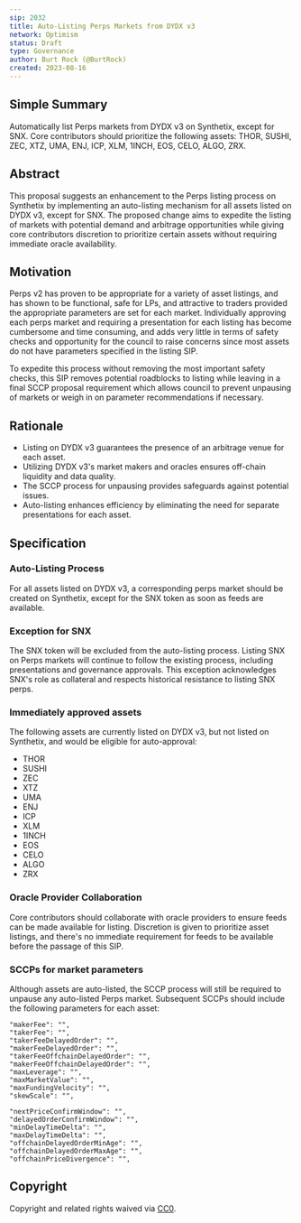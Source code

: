 ```yaml
---
sip: 2032
title: Auto-Listing Perps Markets from DYDX v3
network: Optimism
status: Draft
type: Governance
author: Burt Rock (@BurtRock)
created: 2023-08-16
---
```


## Simple Summary

Automatically list Perps markets from DYDX v3 on Synthetix, except for SNX. Core contributors should prioritize the following assets: THOR, SUSHI, ZEC, XTZ, UMA, ENJ, ICP, XLM, 1INCH, EOS, CELO, ALGO, ZRX.

## Abstract

This proposal suggests an enhancement to the Perps listing process on Synthetix by implementing an auto-listing mechanism for all assets listed on DYDX v3, except for SNX. The proposed change aims to expedite the listing of markets with potential demand and arbitrage opportunities while giving core contributors discretion to prioritize certain assets without requiring immediate oracle availability.

## Motivation

Perps v2 has proven to be appropriate for a variety of asset listings, and has shown to be functional, safe for LPs, and attractive to traders provided the appropriate parameters are set for each market. Individually approving each perps market and requiring a presentation for each listing has become cumbersome and time consuming, and adds very little in terms of safety checks and opportunity for the council to raise concerns since most assets do not have parameters specified in the listing SIP.

To expedite this process without removing the most important safety checks, this SIP removes potential roadblocks to listing while leaving in a final SCCP proposal requirement which allows council to prevent unpausing of markets or weigh in on parameter recommendations if necessary.

## Rationale

- Listing on DYDX v3 guarantees the presence of an arbitrage venue for each asset.
- Utilizing DYDX v3's market makers and oracles ensures off-chain liquidity and data quality.
- The SCCP process for unpausing provides safeguards against potential issues.
- Auto-listing enhances efficiency by eliminating the need for separate presentations for each asset.

## Specification

### Auto-Listing Process

For all assets listed on DYDX v3, a corresponding perps market should be created on Synthetix, except for the SNX token as soon as feeds are available.

### Exception for SNX

The SNX token will be excluded from the auto-listing process. Listing SNX on Perps markets will continue to follow the existing process, including presentations and governance approvals. This exception acknowledges SNX's role as collateral and respects historical resistance to listing SNX perps.

### Immediately approved assets

The following assets are currently listed on DYDX v3, but not listed on Synthetix, and would be eligible for auto-approval:

- THOR
- SUSHI
- ZEC
- XTZ
- UMA
- ENJ
- ICP
- XLM
- 1INCH
- EOS
- CELO
- ALGO
- ZRX

### Oracle Provider Collaboration

Core contributors should collaborate with oracle providers to ensure feeds can be made available for listing. Discretion is given to prioritize asset listings, and there's no immediate requirement for feeds to be available before the passage of this SIP. 

### SCCPs for market parameters

Although assets are auto-listed, the SCCP process will still be required to unpause any auto-listed Perps market. Subsequent SCCPs should include the following parameters for each asset:

    "makerFee": "",
    "takerFee": "",
    "takerFeeDelayedOrder": "",
    "makerFeeDelayedOrder": "",
    "takerFeeOffchainDelayedOrder": "",
    "makerFeeOffchainDelayedOrder": "",
    "maxLeverage": "",
    "maxMarketValue": "",
    "maxFundingVelocity": "",
    "skewScale": "",

    "nextPriceConfirmWindow": "",
    "delayedOrderConfirmWindow": "",
    "minDelayTimeDelta": "",
    "maxDelayTimeDelta": "",
    "offchainDelayedOrderMinAge": "",
    "offchainDelayedOrderMaxAge": "",
    "offchainPriceDivergence": "",


## Copyright

Copyright and related rights waived via [CC0](https://creativecommons.org/publicdomain/zero/1.0/).

